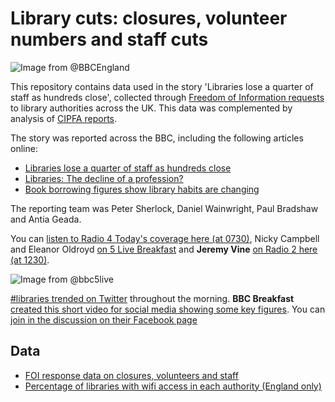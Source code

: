 # Library cuts: closures, volunteer numbers and staff cuts

![Image from @BBCEngland](https://pbs.twimg.com/media/CetbYziWIAEw8N4.jpg)

This repository contains data used in the story 'Libraries lose a quarter of staff as hundreds close', collected through [Freedom of Information requests](https://github.com/BBC-Data-Unit/libraries/blob/master/FOI_request.md) to library authorities across the UK. This data was complemented by analysis of [CIPFA reports](http://www.cipfa.org/services/statistics/comparative-profiles/public-libraries).

The story was reported across the BBC, including the following articles online:

* [Libraries lose a quarter of staff as hundreds close](http://www.bbc.co.uk/news/uk-england-35707956)
* [Libraries: The decline of a profession?](http://www.bbc.co.uk/news/uk-england-35724957)
* [Book borrowing figures show library habits are changing](http://www.bbc.co.uk/news/uk-england-35788332)

The reporting team was Peter Sherlock, Daniel Wainwright, Paul Bradshaw and Antia Geada.

You can [listen to Radio 4 Today's coverage here (at 0730)](http://www.bbc.co.uk/programmes/b074x312), Nicky Campbell and Eleanor Oldroyd [on 5 Live Breakfast](http://www.bbc.co.uk/programmes/b074z5m5) and **Jeremy Vine** [on Radio 2 here (at 1230)](http://www.bbc.co.uk/programmes/b074lfpf). 

![Image from @bbc5live](https://pbs.twimg.com/media/Ces4VfHWEAAfliU.jpg)

[#libraries trended on Twitter](https://twitter.com/WeNeedLibraries/status/714758162704953347) throughout the morning. **BBC Breakfast** [created this short video for social media showing some key figures](https://twitter.com/BBCBreakfast/status/714703963078176768). You can [join in the discussion on their Facebook page](https://www.facebook.com/bbcbreakfast/videos/vb.127439507270196/1294853730528762/?type=2&theater) 

## Data

* [FOI response data on closures, volunteers and staff](https://github.com/BBC-Data-Unit/libraries/blob/master/library_closures_BBC.csv)
* [Percentage of libraries with wifi access in each authority (England only)](https://github.com/BBC-Data-Unit/libraries/blob/master/LibrariesWithWiFiPoints.csv)

